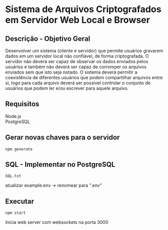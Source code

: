 Sistema de Arquivos Criptografados em Servidor Web Local e Browser
================================================

Descrição - Objetivo Geral
------------
Desenvolver um sistema (cliente e servidor) que permite usuários gravarem dados em um servidor local não confiável, de forma criptografada. O servidor não deverá ser capaz de observar os dados enviados pelos usuários e também não deverá ser capaz de corromper os arquivos enviados sem que isto seja notado. O sistema deverá permitir a coexistência de diferentes usuários que podem compartilhar arquivos entre si, logo para cada arquivo deverá ser possível controlar o conjunto de usuários que podem ler e/ou escrever para aquele arquivo.

Requisitos
------------
Node.js <br/>
PostgreSQL

Gerar novas chaves para o servidor
---------------
~~~~~~~~~~~~~~~~~~
npm generate
~~~~~~~~~~~~~~~~~~

SQL - Implementar no PostgreSQL
---
~~~~~~~~~~~~~~~~~~
SQL.txt
~~~~~~~~~~~~~~~~~~
atualizar example.env -> renomear para ".env"

Executar
---
~~~~~~~~~~~~~~~~~~
npm start
~~~~~~~~~~~~~~~~~~
Inicia web server com websockets na porta 3000
